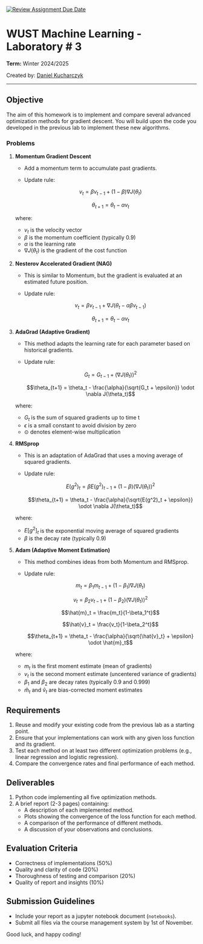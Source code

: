[![Review Assignment Due Date](https://classroom.github.com/assets/deadline-readme-button-22041afd0340ce965d47ae6ef1cefeee28c7c493a6346c4f15d667ab976d596c.svg)](https://classroom.github.com/a/AUoF7uBb)
# WUST Machine Learning - Laboratory # 3
**Term:** Winter 2024/2025

Created by: [Daniel Kucharczyk](mailto:daniel.kucharczyk@pwr.edu.pl)

---

## Objective
The aim of this homework is to implement and compare several advanced optimization methods for gradient descent. You will build upon the code you developed in the previous lab to implement these new algorithms.

### Problems

1. **Momentum Gradient Descent**
   - Add a momentum term to accumulate past gradients.
   - Update rule:
     
     $$v_t = \beta v_{t-1} + (1 - \beta) \nabla J(\theta_t)$$
     
     $$\theta_{t+1} = \theta_t - \alpha v_t$$
   
   where:
   - $v_t$ is the velocity vector
   - $\beta$ is the momentum coefficient (typically 0.9)
   - $\alpha$ is the learning rate
   - $\nabla J(\theta_t)$ is the gradient of the cost function


2. **Nesterov Accelerated Gradient (NAG)**
   - This is similar to Momentum, but the gradient is evaluated at an estimated future position.
   - Update rule:
     
     $$v_t = \beta v_{t-1} + \nabla J(\theta_t - \alpha \beta v_{t-1})$$
     
     $$\theta_{t+1} = \theta_t - \alpha v_t$$


3. **AdaGrad (Adaptive Gradient)**
   - This method adapts the learning rate for each parameter based on historical gradients.
   - Update rule:
     
     $$G_t = G_{t-1} + (\nabla J(\theta_t))^2$$
     
     $$\theta_{t+1} = \theta_t - \frac{\alpha}{\sqrt{G_t + \epsilon}} \odot \nabla J(\theta_t)$$
     
   where:
   - $G_t$ is the sum of squared gradients up to time t
   - $\epsilon$ is a small constant to avoid division by zero
   - $\odot$ denotes element-wise multiplication


4. **RMSprop**
   - This is an adaptation of AdaGrad that uses a moving average of squared gradients.
   - Update rule:
     
     $$E(g^2)_t = \beta E(g^2)_{t-1} + (1-\beta)(\nabla J(\theta_t))^2$$
     
     $$\theta_{t+1} = \theta_t - \frac{\alpha}{\sqrt{E(g^2)_t + \epsilon}} \odot \nabla J(\theta_t)$$
     
   where:

   - $E[g^2]_t$ is the exponential moving average of squared gradients
   - $\beta$ is the decay rate (typically 0.9)


5. **Adam (Adaptive Moment Estimation)**
   - This method combines ideas from both Momentum and RMSprop.
   - Update rule:
     
     $$m_t = \beta_1 m_{t-1} + (1-\beta_1)\nabla J(\theta_t)$$
     
     $$v_t = \beta_2 v_{t-1} + (1-\beta_2)(\nabla J(\theta_t))^2$$
     
     $$\hat{m}_t = \frac{m_t}{1-\beta_1^t}$$
     
     $$\hat{v}_t = \frac{v_t}{1-\beta_2^t}$$
     
     $$\theta_{t+1} = \theta_t - \frac{\alpha}{\sqrt{\hat{v}_t} + \epsilon} \odot \hat{m}_t$$
     
   where:
   - $m_t$ is the first moment estimate (mean of gradients)
   - $v_t$ is the second moment estimate (uncentered variance of gradients)
   - $\beta_1$ and $\beta_2$ are decay rates (typically $0.9$ and $0.999$)
   - $\hat{m}_t$ and $\hat{v}_t$ are bias-corrected moment estimates

## Requirements

1. Reuse and modify your existing code from the previous lab as a starting point.
3. Ensure that your implementations can work with any given loss function and its gradient.
4. Test each method on at least two different optimization problems (e.g., linear regression and logistic regression).
5. Compare the convergence rates and final performance of each method.

## Deliverables

1. Python code implementing all five optimization methods.
2. A brief report (2-3 pages) containing:
   - A description of each implemented method.
   - Plots showing the convergence of the loss function for each method.
   - A comparison of the performance of different methods.
   - A discussion of your observations and conclusions.

## Evaluation Criteria

- Correctness of implementations (50%)
- Quality and clarity of code (20%)
- Thoroughness of testing and comparison (20%)
- Quality of report and insights (10%)

## Submission Guidelines
- Include your report as a jupyter notebook document (`notebooks`).
- Submit all files via the course management system by 1st of November.

Good luck, and happy coding!
